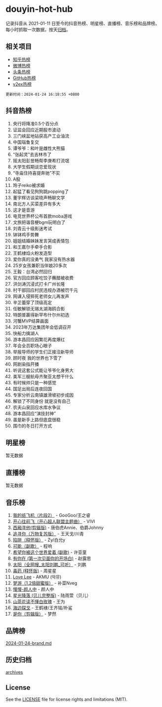 # douyin-hot-hub

记录抖音从 2021-01-11 日至今的抖音热榜、明星榜、直播榜、音乐榜和品牌榜。每小时抓取一次数据，按天[归档](archives)。

## 相关项目

- [知乎热榜](https://github.com/lonnyzhang423/zhihu-hot-hub)
- [微博热榜](https://github.com/lonnyzhang423/weibo-hot-hub)
- [头条热榜](https://github.com/lonnyzhang423/toutiao-hot-hub)
- [GitHub热榜](https://github.com/lonnyzhang423/github-hot-hub)
- [v2ex热榜](https://github.com/lonnyzhang423/v2ex-hot-hub)


`更新时间：2024-01-24 16:18:55 +0800`

## 抖音热榜

1. 央行将降准0.5个百分点
1. 证监会回应近期股市波动
1. 三门峡盆地钻获高产工业油流
1. 中国瑙鲁复交
1. 谭爷爷：和叶是雌性大熊猫
1. “张起灵”去吉林市了
1. 摇太阳彭昱畅帮李庚希打流氓
1. 大学生假期谈恋爱现状
1. “寺庙住持喜提奔驰”不实
1. A股
1. 玲子reiko被求婚
1. 起猛了看见狗狗跳popping了
1. 董宇辉访谈梁晓声畅聊文学
1. 南北方人买菜差异有多大
1. 这才是音游
1. 电竞世界杯公布首款moba游戏
1. 文旅把谐音梗bgm玩明白了
1. 刘青云十级影迷考试
1. 钵钵鸡手势舞
1. 姐姐结婚妹妹发言哭成表情包
1. 和王嘉尔手牵手合影
1. 王鹤棣焰火粉发造型
1. 爱你真的没勇气 我家没有热水器
1. 25岁女孩兼职当伴娘20多次
1. 王毅：台湾必然回归
1. 官方回应顾客吃饺子蘸醋被收费
1. 洪剑涛沉浸式打卡广州长隆
1. 村干部回应村民违规办酒被罚千元
1. 网课入侵猝死老师女儿再发声
1. 辛芷蕾穿了顶级高定
1. 任敏解锁无锡太湖海鸥合影
1. 特朗普赢得新罕布什尔州初选
1. 河蟹MVP结算画面
1. 2023年万达集团年会低调召开
1. 快船力擒湖人
1. 游本昌回应因繁花再度爆红
1. 年会全员职场心眼子
1. 举报导师的学生们正接洽新导师
1. 顾时夜 我的世界也下雪了
1. 网剧染指开播
1. 听说这套公式能让爷爷化身男大
1. 美军三艘航母齐聚亚太想干什么
1. 有时候帅只是一种感觉
1. 国足出局后连夜回国
1. 专家分析云南镇雄滑坡初步成因
1. 解锁了不同身份 就是没有自己
1. 农夫山泉回应水库水争议
1. 游本昌回应“演技封神”
1. 虽是新手上路但底盘很稳
1. 围巾的冬日打开方式

## 明星榜

暂无数据

## 直播榜

暂无数据

## 音乐榜

1. [我的纸飞机（片段2）](https://sf3-cdn-tos.douyinstatic.com/obj/tos-cn-ve-2774/oM2ZrKcg2CD5AeRB2gkeXOFB1IxAGJdZPazYHf) - GooGoo/王之睿
1. [开心往前飞（开心超人联盟主题曲）](https://sf3-cdn-tos.douyinstatic.com/obj/tos-cn-ve-2774/9d8fb7c82cf1421fb93a9fe925275e0a) - VIVI
1. [西厢寻他(剪辑版)](https://sf86-cdn-tos.douyinstatic.com/obj/tos-cn-ve-2774/oUsAVfAQKlRNxEv5qxvIB8o5qmIWUcXbzJKJhw) - 唐伯虎Annie、伯爵Johnny
1. [追寻你（万物复苏版）](https://sf3-cdn-tos.douyinstatic.com/obj/tos-cn-ve-2774/oYeAZJsbjIDit9APmBg8u6uDUQnHmoCf3gbo74) - 王天戈/川青
1. [陷阱（释怀版）](https://sf3-cdn-tos.douyinstatic.com/obj/tos-cn-ve-2774/oE8C21LeZrzKLDFfQYgMzx4GAIHageG5IzayY7) - Zy/白允y
1. [可能（副歌）](https://sf86-cdn-tos.douyinstatic.com/obj/tos-cn-ve-2774/cde1731888894259b333569393c2fb51) - 程响
1. [希望你被这个世界爱着 (副歌)](https://sf3-cdn-tos.douyinstatic.com/obj/tos-cn-ve-2774/oUHCmWQfZlE3QQBKBeD8rCFLpJzPgCpImhsxMt) - 许亚童
1. [有你在 (第一次见面你的开场白)](https://sf86-cdn-tos.douyinstatic.com/obj/tos-cn-ve-2774/oAthrQ3ClJBfI57uBoFEgNDYtNCZ0TSYQQfxQ0) - 赵露思
1. [太阳（全网搜_太阳刘鹏_可听）](https://sf3-cdn-tos.douyinstatic.com/obj/tos-cn-ve-2774/ogWbyIQnlBFImVbeDocRdCIYtBHlbJXgfZMvgz) - 刘鹏
1. [毒药 (释怀版)](https://sf3-cdn-tos.douyinstatic.com/obj/tos-cn-ve-2774/oYILMEAzspdZBIzy4frJNB8ZHPHWAhiwowd4Ad) - 周星星
1. [Love Lee](https://sf6-cdn-tos.douyinstatic.com/obj/tos-cn-ve-2774/o05GbkJGbCBTdDnMtB0fwOYgkeZp23vrWQDQBS) - AKMU (악뮤)
1. [梦游（1.2倍甜蜜版）](https://sf86-cdn-tos.douyinstatic.com/obj/tos-cn-ve-2774/o4gyAUm8hwufoEABmwVIiQtHsFuGzAEEWtNMzo) - 补菜Nveg
1. [慢慢-颜人中](https://sf86-cdn-tos.douyinstatic.com/obj/tos-cn-ve-2774/ocjHNfBXdBxQNC8ZGAeoLMFTUgtBg8bkExunDC) - 颜人中
1. [星光降落 (贝儿完整版)](https://sf3-cdn-tos.douyinstatic.com/obj/tos-cn-ve-2774/okwB9hAwyAtsFFkFBzAX1hOOfQuIoMNs0W2Mwr) - 陆雨萱（贝儿）
1. [山茶花读不懂白玫瑰](https://sf86-cdn-tos.douyinstatic.com/obj/tos-cn-ve-2774/osfn8B7DktrRHEPJgPCfDbw7QDQEkwC16BxZg9) - 王为
1. [海边探戈](https://sf86-cdn-tos.douyinstatic.com/obj/tos-cn-ve-2774/os9gE0VQCGqt6VQkZDyBBYvfSDY0QFe3vVmubn) - 王鹤棣/王齐铭/朴鲨
1. [是你（剪辑版）](https://sf86-cdn-tos.douyinstatic.com/obj/tos-cn-ve-2774/46019dae783c4c969944217fe1cfafc4) - 梦然

## 品牌榜

[2024-01-24-brand.md](archives/2024-01-24-brand.md)

## 历史归档

[archives](archives)

## License

See the [LICENSE](LICENSE) file for license rights and limitations (MIT).
